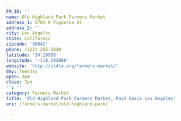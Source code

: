 ```yaml
---
FM_ID: ''
name: Old Highland Park Farmers Market
address_1: 5703 N Figueroa St
address_2: ''
city: Los Angeles
state: California
zipcode: '90042'
phone: (323) 255-5030
latitude: '34.10988'
longitude: '-118.192888'
website: 'http://oldla.org/farmers-market/'
day: Tuesday
open: 3pm
close: 7pm
'': ''
category: Farmers Market
title: 'Old Highland Park Farmers Market, Food Oasis Los Angeles'
uri: /farmers-market/old-highland-park/

---
```

